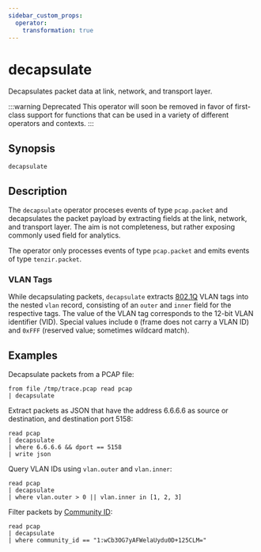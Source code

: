 ```yaml
---
sidebar_custom_props:
  operator:
    transformation: true
---
```


# decapsulate

Decapsulates packet data at link, network, and transport layer.

:::warning Deprecated
This operator will soon be removed in favor of first-class support for functions
that can be used in a variety of different operators and contexts.
:::

## Synopsis

```
decapsulate
```

## Description

The `decapsulate` operator proceses events of type `pcap.packet` and
decapsulates the packet payload by extracting fields at the link, network, and
transport layer. The aim is not completeness, but rather exposing commonly used
field for analytics.

The operator only processes events of type `pcap.packet` and emits events of
type `tenzir.packet`.

### VLAN Tags

While decapsulating packets, `decapsulate` extracts
[802.1Q](https://en.wikipedia.org/wiki/IEEE_802.1Q) VLAN tags into the nested
`vlan` record, consisting of an `outer` and `inner` field for the respective
tags. The value of the VLAN tag corresponds to the 12-bit VLAN identifier (VID).
Special values include `0` (frame does not carry a VLAN ID) and `0xFFF`
(reserved value; sometimes wildcard match).

## Examples

Decapsulate packets from a PCAP file:

```
from file /tmp/trace.pcap read pcap
| decapsulate
```

Extract packets as JSON that have the address 6.6.6.6 as source or destination,
and destination port 5158:

```
read pcap
| decapsulate
| where 6.6.6.6 && dport == 5158
| write json
```

Query VLAN IDs using `vlan.outer` and `vlan.inner`:

```
read pcap
| decapsulate
| where vlan.outer > 0 || vlan.inner in [1, 2, 3]
```

Filter packets by [Community
ID](https://github.com/corelight/community-id-spec):

```
read pcap
| decapsulate
| where community_id == "1:wCb3OG7yAFWelaUydu0D+125CLM="
```
